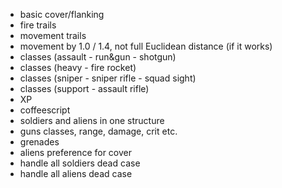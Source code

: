 * basic cover/flanking
* fire trails
* movement trails
* movement by 1.0 / 1.4, not full Euclidean distance (if it works)
* classes (assault - run&gun - shotgun)
* classes (heavy - fire rocket)
* classes (sniper - sniper rifle - squad sight)
* classes (support - assault rifle)
* XP
* coffeescript
* soldiers and aliens in one structure
* guns classes, range, damage, crit etc.
* grenades
* aliens preference for cover
* handle all soldiers dead case
* handle all aliens dead case
